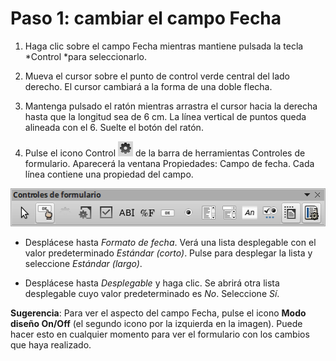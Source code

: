 
# Paso 1: cambiar el campo Fecha

1. Haga clic sobre el campo Fecha mientras mantiene pulsada la tecla *Control *para seleccionarlo.

2. Mueva el cursor sobre el punto de control verde central del lado derecho. El cursor cambiará a la forma de una doble flecha.

3. Mantenga pulsado el ratón mientras arrastra el cursor hacia la derecha hasta que la longitud sea de 6 cm. La línea vertical de puntos queda alineada con el 6. Suelte el botón del ratón.

4. Pulse el icono Control ![](https://raw.githubusercontent.com/catedu/libreOffice-la-suite-ofimatica-libre/master/img/Seleccion_329.png) de la barra de herramientas Controles de formulario. Aparecerá la ventana Propiedades: Campo de fecha. Cada línea contiene una propiedad del campo.

![](https://raw.githubusercontent.com/catedu/libreOffice-la-suite-ofimatica-libre/master/img/Controles_de_formulario_328.png)

- Desplácese hasta *Formato de fecha*. Verá una lista desplegable con el valor predeterminado *Estándar (corto)*. Pulse para desplegar la lista y seleccione *Estándar (largo)*.

- Desplácese hasta *Desplegable* y haga clic. Se abrirá otra lista desplegable cuyo valor predeterminado es *No*. Seleccione *Sí*.

**Sugerencia**: Para ver el aspecto del campo Fecha, pulse el icono **Modo diseño On/Off** (el segundo icono por la izquierda en la imagen). Puede hacer esto en cualquier momento para ver el formulario con los cambios que haya realizado.
